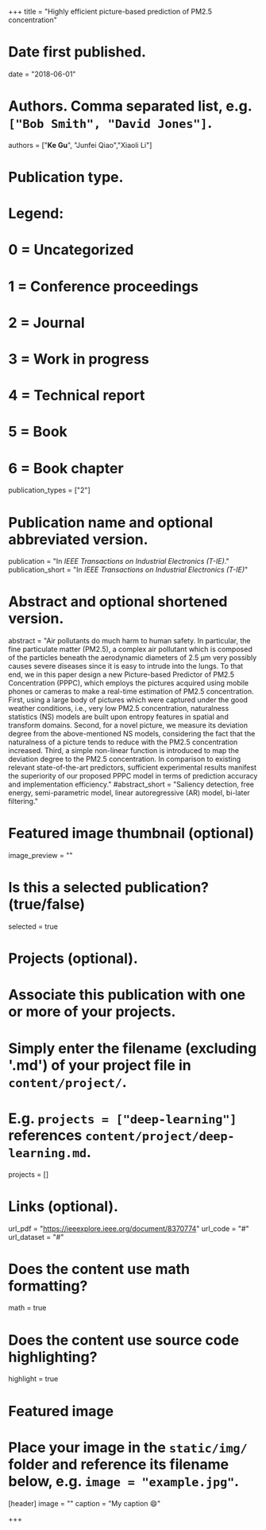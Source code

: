 +++
title = "Highly efficient picture-based prediction of PM2.5 concentration"

# Date first published.
date = "2018-06-01"

# Authors. Comma separated list, e.g. `["Bob Smith", "David Jones"]`.
authors = ["**Ke Gu**", "Junfei Qiao","Xiaoli Li"]
# Publication type.
# Legend:
# 0 = Uncategorized
# 1 = Conference proceedings
# 2 = Journal
# 3 = Work in progress
# 4 = Technical report
# 5 = Book
# 6 = Book chapter
publication_types = ["2"]

# Publication name and optional abbreviated version.
publication = "In *IEEE Transactions on Industrial Electronics (T-IE)*."
publication_short = "In *IEEE Transactions on Industrial Electronics (T-IE)*"

# Abstract and optional shortened version.
abstract = "Air pollutants do much harm to human safety. In particular, the fine particulate matter (PM2.5), a complex air pollutant which is composed of the particles beneath the aerodynamic diameters of 2.5 μm very possibly causes severe diseases since it is easy to intrude into the lungs. To that end, we in this paper design a new Picture-based Predictor of PM2.5 Concentration (PPPC), which employs the pictures acquired using mobile phones or cameras to make a real-time estimation of PM2.5 concentration. First, using a large body of pictures which were captured under the good weather conditions, i.e., very low PM2.5 concentration, naturalness statistics (NS) models are built upon entropy features in spatial and transform domains. Second, for a novel picture, we measure its deviation degree from the above-mentioned NS models, considering the fact that the naturalness of a picture tends to reduce with the PM2.5 concentration increased. Third, a simple non-linear function is introduced to map the deviation degree to the PM2.5 concentration. In comparison to existing relevant state-of-the-art predictors, sufficient experimental results manifest the superiority of our proposed PPPC model in terms of prediction accuracy and implementation efficiency."
#abstract_short = "Saliency detection, free energy, semi-parametric model, linear autoregressive (AR) model, bi-later filtering."

# Featured image thumbnail (optional)
image_preview = ""

# Is this a selected publication? (true/false)
selected = true

# Projects (optional).
#   Associate this publication with one or more of your projects.
#   Simply enter the filename (excluding '.md') of your project file in `content/project/`.
#   E.g. `projects = ["deep-learning"]` references `content/project/deep-learning.md`.
projects = []

# Links (optional).
url_pdf = "https://ieeexplore.ieee.org/document/8370774"
url_code = "#"
url_dataset = "#"




# Does the content use math formatting?
math = true

# Does the content use source code highlighting?
highlight = true

# Featured image
# Place your image in the `static/img/` folder and reference its filename below, e.g. `image = "example.jpg"`.
[header]
image = ""
caption = "My caption 😄"

+++
